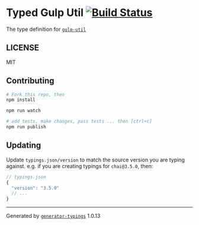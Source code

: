 # Typed Gulp Util  [![Build Status](https://travis-ci.org/demurgos/typed-gulp-util.svg?branch=master)](https://travis-ci.org/demurgos/typed-gulp-util)


The type definition for [`gulp-util`](https://github.com/gulpjs/gulp-util.git)

## LICENSE

MIT

## Contributing

```sh
# Fork this repo, then
npm install

npm run watch

# add tests, make changes, pass tests ... then [ctrl+c]
npm run publish
```

## Updating

Update `typings.json/version` to match the source version you are typing against.
e.g. if you are creating typings for `chai@3.5.0`, then:

```js
// typings.json
{
  "version": "3.5.0"
  // ...
}
```

----

Generated by [`generator-typings`](https://github.com/typings/generator-typings) 1.0.13
